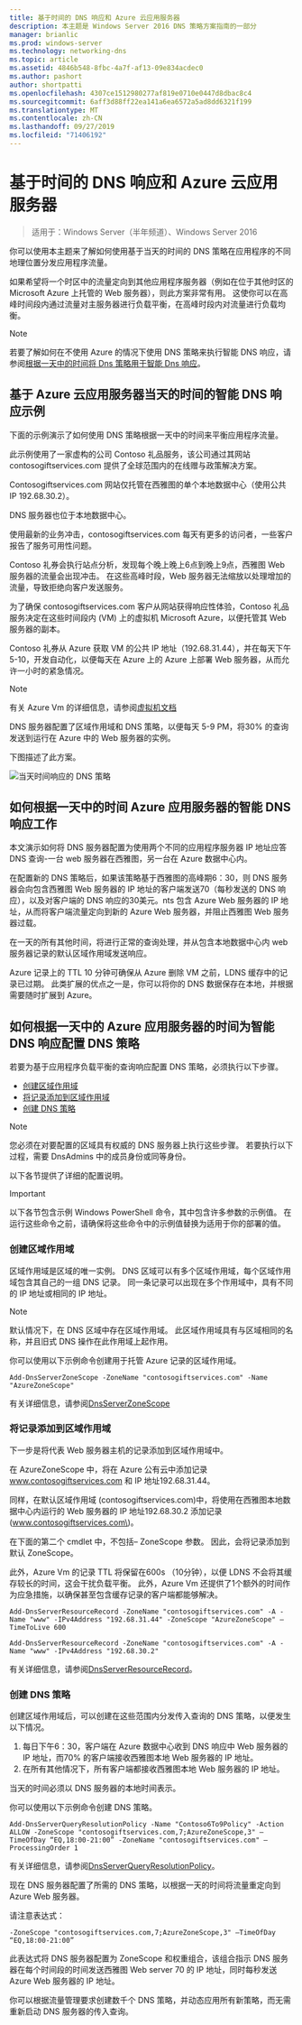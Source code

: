 ```yaml
---
title: 基于时间的 DNS 响应和 Azure 云应用服务器
description: 本主题是 Windows Server 2016 DNS 策略方案指南的一部分
manager: brianlic
ms.prod: windows-server
ms.technology: networking-dns
ms.topic: article
ms.assetid: 4846b548-8fbc-4a7f-af13-09e834acdec0
ms.author: pashort
author: shortpatti
ms.openlocfilehash: 4307ce1512980277af819e0710e0447d8dbac8c4
ms.sourcegitcommit: 6aff3d88ff22ea141a6ea6572a5ad8dd6321f199
ms.translationtype: MT
ms.contentlocale: zh-CN
ms.lasthandoff: 09/27/2019
ms.locfileid: "71406192"
---
```

# <a name="dns-responses-based-on-time-of-day-with-an-azure-cloud-app-server"></a>基于时间的 DNS 响应和 Azure 云应用服务器

>适用于：Windows Server（半年频道）、Windows Server 2016

你可以使用本主题来了解如何使用基于当天的时间的 DNS 策略在应用程序的不同地理位置分发应用程序流量。 

如果希望将一个时区中的流量定向到其他应用程序服务器（例如在位于其他时区的 Microsoft Azure 上托管的 Web 服务器），则此方案非常有用。 这使你可以在高峰时间段内通过流量对主服务器进行负载平衡，在高峰时段内对流量进行负载均衡。 

> [!NOTE]
> 若要了解如何在不使用 Azure 的情况下使用 DNS 策略来执行智能 DNS 响应，请参阅[根据一天中的时间将 Dns 策略用于智能 Dns 响应](Scenario--Use-DNS-Policy-for-Intelligent-DNS-Responses-Based-on-the-Time-of-Day.md)。 

## <a name="example-of-intelligent-dns-responses-based-on-the-time-of-day-with-azure-cloud-app-server"></a>基于 Azure 云应用服务器当天的时间的智能 DNS 响应示例

下面的示例演示了如何使用 DNS 策略根据一天中的时间来平衡应用程序流量。

此示例使用了一家虚构的公司 Contoso 礼品服务，该公司通过其网站 contosogiftservices.com 提供了全球范围内的在线赠与政策解决方案。 

Contosogiftservices.com 网站仅托管在西雅图的单个本地数据中心（使用公共 IP 192.68.30.2）。 

DNS 服务器也位于本地数据中心。 

使用最新的业务冲击，contosogiftservices.com 每天有更多的访问者，一些客户报告了服务可用性问题。 

Contoso 礼券会执行站点分析，发现每个晚上晚上6点到晚上9点，西雅图 Web 服务器的流量会出现冲击。 在这些高峰时段，Web 服务器无法缩放以处理增加的流量，导致拒绝向客户发送服务。 

为了确保 contosogiftservices.com 客户从网站获得响应性体验，Contoso 礼品服务决定在这些时间段内 \(VM\) 上的虚拟机 Microsoft Azure，以便托管其 Web 服务器的副本。  

Contoso 礼券从 Azure 获取 VM 的公共 IP 地址（192.68.31.44），并在每天下午5-10，开发自动化，以便每天在 Azure 上的 Azure 上部署 Web 服务器，从而允许一小时的紧急情况。

> [!NOTE]
> 有关 Azure Vm 的详细信息，请参阅[虚拟机文档](https://azure.microsoft.com/documentation/services/virtual-machines/) 

DNS 服务器配置了区域作用域和 DNS 策略，以便每天 5-9 PM，将30% 的查询发送到运行在 Azure 中的 Web 服务器的实例。

下图描述了此方案。

![当天时间响应的 DNS 策略](../../media/DNS-Policy-Tod2/dns_policy_tod2.jpg)  

## <a name="how-intelligent-dns-responses-based-on-time-of-day-with-azure-app-server-works"></a>如何根据一天中的时间 Azure 应用服务器的智能 DNS 响应工作
 
本文演示如何将 DNS 服务器配置为使用两个不同的应用程序服务器 IP 地址应答 DNS 查询-一台 web 服务器在西雅图，另一台在 Azure 数据中心内。

在配置新的 DNS 策略后，如果该策略基于西雅图的高峰期6：30，则 DNS 服务器会向包含西雅图 Web 服务器的 IP 地址的客户端发送70（每秒发送的 DNS 响应），以及对客户端的 DNS 响应的30美元。nts 包含 Azure Web 服务器的 IP 地址，从而将客户端流量定向到新的 Azure Web 服务器，并阻止西雅图 Web 服务器过载。 

在一天的所有其他时间，将进行正常的查询处理，并从包含本地数据中心内 web 服务器记录的默认区域作用域发送响应。 

Azure 记录上的 TTL 10 分钟可确保从 Azure 删除 VM 之前，LDNS 缓存中的记录已过期。 此类扩展的优点之一是，你可以将你的 DNS 数据保存在本地，并根据需要随时扩展到 Azure。

## <a name="how-to-configure-dns-policy-for-intelligent-dns-responses-based-on-time-of-day-with-azure-app-server"></a>如何根据一天中的 Azure 应用服务器的时间为智能 DNS 响应配置 DNS 策略

若要为基于应用程序负载平衡的查询响应配置 DNS 策略，必须执行以下步骤。

- [创建区域作用域](#create-the-zone-scopes)
- [将记录添加到区域作用域](#add-records-to-the-zone-scopes)
- [创建 DNS 策略](#create-the-dns-policies)

> [!NOTE]
> 您必须在对要配置的区域具有权威的 DNS 服务器上执行这些步骤。 若要执行以下过程，需要 DnsAdmins 中的成员身份或同等身份。 

以下各节提供了详细的配置说明。

> [!IMPORTANT]
> 以下各节包含示例 Windows PowerShell 命令，其中包含许多参数的示例值。 在运行这些命令之前，请确保将这些命令中的示例值替换为适用于你的部署的值。 


### <a name="create-the-zone-scopes"></a>创建区域作用域

区域作用域是区域的唯一实例。 DNS 区域可以有多个区域作用域，每个区域作用域包含其自己的一组 DNS 记录。 同一条记录可以出现在多个作用域中，具有不同的 IP 地址或相同的 IP 地址。 

> [!NOTE]
> 默认情况下，在 DNS 区域中存在区域作用域。 此区域作用域具有与区域相同的名称，并且旧式 DNS 操作在此作用域上起作用。 

你可以使用以下示例命令创建用于托管 Azure 记录的区域作用域。

```
Add-DnsServerZoneScope -ZoneName "contosogiftservices.com" -Name "AzureZoneScope"
```

有关详细信息，请参阅[DnsServerZoneScope](https://docs.microsoft.com/powershell/module/dnsserver/add-dnsserverzonescope?view=win10-ps)

### <a name="add-records-to-the-zone-scopes"></a>将记录添加到区域作用域
下一步是将代表 Web 服务器主机的记录添加到区域作用域中。 

在 AzureZoneScope 中，将在 Azure 公有云中添加记录 www.contosogiftservices.com 和 IP 地址192.68.31.44。 

同样，在默认区域作用域 \(contosogiftservices.com\)中，将使用在西雅图本地数据中心内运行的 Web 服务器的 IP 地址192.68.30.2 添加记录 \(www.contosogiftservices.com\)。

在下面的第二个 cmdlet 中，不包括– ZoneScope 参数。 因此，会将记录添加到默认 ZoneScope。 

此外，Azure Vm 的记录 TTL 将保留在600s （10分钟），以便 LDNS 不会将其缓存较长的时间，这会干扰负载平衡。 此外，Azure Vm 还提供了1个额外的时间作为应急措施，以确保甚至包含缓存记录的客户端都能够解决。

```
Add-DnsServerResourceRecord -ZoneName "contosogiftservices.com" -A -Name "www" -IPv4Address "192.68.31.44" -ZoneScope "AzureZoneScope" –TimeToLive 600

Add-DnsServerResourceRecord -ZoneName "contosogiftservices.com" -A -Name "www" -IPv4Address "192.68.30.2"
```

有关详细信息，请参阅[DnsServerResourceRecord](https://docs.microsoft.com/powershell/module/dnsserver/add-dnsserverresourcerecord?view=win10-ps)。  

### <a name="create-the-dns-policies"></a>创建 DNS 策略 
创建区域作用域后，可以创建在这些范围内分发传入查询的 DNS 策略，以便发生以下情况。

1. 每日下午6：30，客户端在 Azure 数据中心收到 DNS 响应中 Web 服务器的 IP 地址，而70% 的客户端接收西雅图本地 Web 服务器的 IP 地址。
2. 在所有其他情况下，所有客户端都接收西雅图本地 Web 服务器的 IP 地址。

当天的时间必须以 DNS 服务器的本地时间表示。

你可以使用以下示例命令创建 DNS 策略。

```
Add-DnsServerQueryResolutionPolicy -Name "Contoso6To9Policy" -Action ALLOW -ZoneScope "contosogiftservices.com,7;AzureZoneScope,3" –TimeOfDay “EQ,18:00-21:00” -ZoneName "contosogiftservices.com" –ProcessingOrder 1
```

有关详细信息，请参阅[DnsServerQueryResolutionPolicy](https://docs.microsoft.com/powershell/module/dnsserver/add-dnsserverqueryresolutionpolicy?view=win10-ps)。  
  
现在 DNS 服务器配置了所需的 DNS 策略，以根据一天的时间将流量重定向到 Azure Web 服务器。 

请注意表达式：

`
 -ZoneScope "contosogiftservices.com,7;AzureZoneScope,3" –TimeOfDay “EQ,18:00-21:00” 
`

此表达式将 DNS 服务器配置为 ZoneScope 和权重组合，该组合指示 DNS 服务器在每个时间段的时间发送西雅图 Web server 70 的 IP 地址，同时每秒发送 Azure Web 服务器的 IP 地址。

你可以根据流量管理要求创建数千个 DNS 策略，并动态应用所有新策略，而无需重新启动 DNS 服务器的传入查询。
